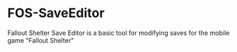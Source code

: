 # FOS-SaveEditor

Fallout Shelter Save Editor is a basic tool for modifying saves for the mobile game "Fallout Shelter"
